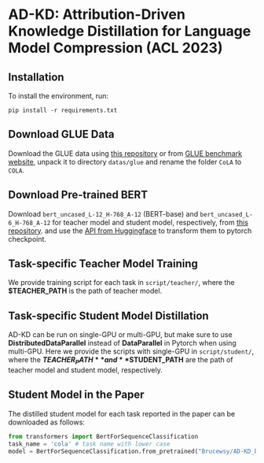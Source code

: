 # AD-KD: Attribution-Driven Knowledge Distillation for Language Model Compression (ACL 2023)

## Installation
To install the environment, run:

```
pip install -r requirements.txt
```

## Download GLUE Data

Download the GLUE data using [this repository](https://github.com/nyu-mll/GLUE-baselines) or from [GLUE benchmark website](https://gluebenchmark.com/tasks), unpack it to directory ```datas/glue``` and rename the folder ```CoLA``` to ```COLA```.

## Download Pre-trained BERT
Download ```bert_uncased_L-12_H-768_A-12``` (BERT-base) and ```bert_uncased_L-6_H-768_A-12``` for teacher model and student model, respectively, from [this repository](https://github.com/google-research/bert). and use the [API from Huggingface](https://github.com/huggingface/transformers/blob/main/src/transformers/models/bert/convert_bert_original_tf_checkpoint_to_pytorch.py) to transform them to pytorch checkpoint.

## Task-specific Teacher Model Training

We provide training script for each task in ```script/teacher/```, where the **$TEACHER_PATH** is the path of teacher model.




## Task-specific Student Model Distillation
AD-KD can be run on single-GPU or multi-GPU, but make sure to use **DistributedDataParallel** instead of **DataParallel** in Pytorch when using multi-GPU. Here we provide the scripts with single-GPU in ```script/student/```, where the **$TEACHER_PATH** and **$STUDENT_PATH** are the path of teacher model and student model, respectively.



## Student Model in the Paper
The distilled student model for each task reported in the paper can be downloaded as follows:

```python
from transformers import BertForSequenceClassification
task_name = 'cola' # task name with lower case
model = BertForSequenceClassification.from_pretrained("Brucewsy/AD-KD_bert_uncased_L-6_H-768_A-12_" + task_name)
```
